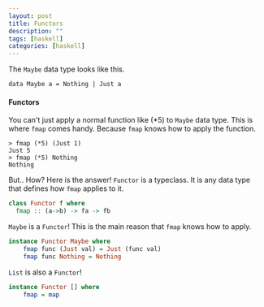 ```yaml
---
layout: post
title: Functors
description: ""
tags: [haskell]
categories: [haskell]
---
```


The `Maybe` data type looks like this.

```
data Maybe a = Nothing | Just a
```

#### Functors

You can't just apply a normal function like (*5) to `Maybe` data type. This is where `fmap` comes handy. Because `fmap` knows how to apply the function. 

```
> fmap (*5) (Just 1)
Just 5
> fmap (*5) Nothing
Nothing
```

But.. How? Here is the answer! `Functor` is a typeclass. It is any data type that defines how `fmap` applies to it.

```haskell
class Functor f where
  fmap :: (a->b) -> fa -> fb
```

`Maybe` is a `Functor`! This is the main reason that `fmap` knows how to apply.

```haskell
instance Functor Maybe where
    fmap func (Just val) = Just (func val)
    fmap func Nothing = Nothing
```

`List` is also a `Functor`!

```haskell
instance Functor [] where
    fmap = map
```
